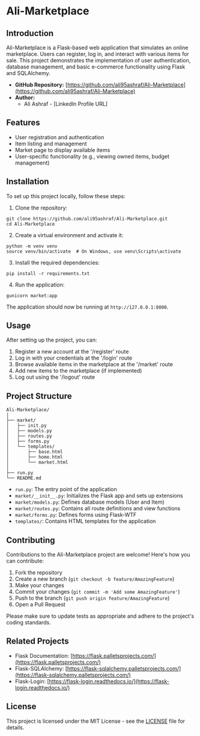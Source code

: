 # Ali-Marketplace

## Introduction

Ali-Marketplace is a Flask-based web application that simulates an online marketplace. Users can register, log in, and interact with various items for sale. This project demonstrates the implementation of user authentication, database management, and basic e-commerce functionality using Flask and SQLAlchemy.

- **GitHub Repository:** [https://github.com/ali95ashraf/Ali-Marketplace](https://github.com/ali95ashraf/Ali-Marketplace)
- **Author:**
    - Ali Ashraf - [LinkedIn Profile URL]

## Features

- User registration and authentication
- Item listing and management
- Market page to display available items
- User-specific functionality (e.g., viewing owned items, budget management)

## Installation

To set up this project locally, follow these steps:

1. Clone the repository:
```shell
git clone https://github.com/ali95ashraf/Ali-Marketplace.git
cd Ali-Marketplace
```

2. Create a virtual environment and activate it:
```shell
python -m venv venv
source venv/bin/activate  # On Windows, use venv\Scripts\activate
```

3. Install the required dependencies:
```shell
pip install -r requirements.txt
```

4. Run the application:
```shell
gunicorn market:app
```

The application should now be running at `http://127.0.0.1:8000`.

## Usage

After setting up the project, you can:

1. Register a new account at the '/register' route
2. Log in with your credentials at the '/login' route
3. Browse available items in the marketplace at the '/market' route
4. Add new items to the marketplace (if implemented)
5. Log out using the '/logout' route

## Project Structure
```
Ali-Marketplace/
│
├── market/
│   ├── init.py
│   ├── models.py
│   ├── routes.py
│   ├── forms.py
│   └── templates/
│       ├── base.html
│       ├── home.html
│       └── market.html
│
├── run.py
└── README.md
```

- `run.py`: The entry point of the application
- `market/__init__.py`: Initializes the Flask app and sets up extensions
- `market/models.py`: Defines database models (User and Item)
- `market/routes.py`: Contains all route definitions and view functions
- `market/forms.py`: Defines forms using Flask-WTF
- `templates/`: Contains HTML templates for the application

## Contributing

Contributions to the Ali-Marketplace project are welcome! Here's how you can contribute:

1. Fork the repository
2. Create a new branch (`git checkout -b feature/AmazingFeature`)
3. Make your changes
4. Commit your changes (`git commit -m 'Add some AmazingFeature'`)
5. Push to the branch (`git push origin feature/AmazingFeature`)
6. Open a Pull Request

Please make sure to update tests as appropriate and adhere to the project's coding standards.

## Related Projects

- Flask Documentation: [https://flask.palletsprojects.com/](https://flask.palletsprojects.com/)
- Flask-SQLAlchemy: [https://flask-sqlalchemy.palletsprojects.com/](https://flask-sqlalchemy.palletsprojects.com/)
- Flask-Login: [https://flask-login.readthedocs.io/](https://flask-login.readthedocs.io/)

## License

This project is licensed under the MIT License - see the [LICENSE](LICENSE) file for details.